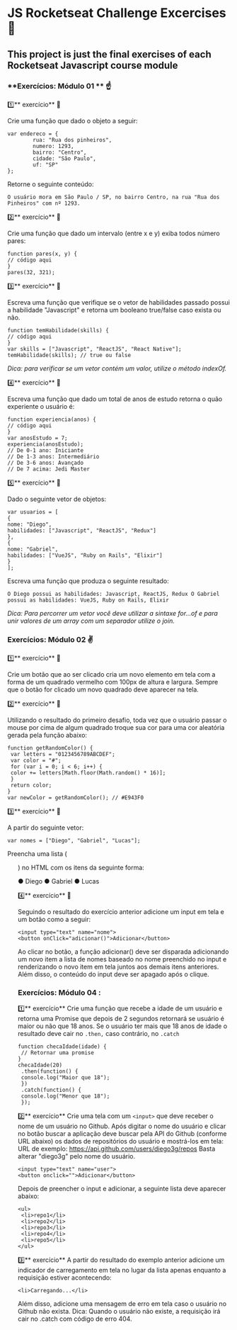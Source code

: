 # JS Rocketseat Challenge Excercises :book:

## This project is just the final exercises of each Rocketseat Javascript course module

### **Exercícios: Módulo 01 ** :point_up:

:one:** exercício** :pencil:

Crie uma função que dado o objeto a seguir:

```
var endereco = {
		rua: "Rua dos pinheiros",
		numero: 1293,
		bairro: "Centro",
		cidade: "São Paulo",
		uf: "SP"
};
```

Retorne o seguinte conteúdo:

`O usuário mora em São Paulo / SP, no bairro Centro, na rua "Rua dos Pinheiros" com nº 1293.`

:two:** exercício** :pencil:

Crie uma função que dado um intervalo (entre x e y) exiba todos número pares:

```
function pares(x, y) {
// código aqui
}
pares(32, 321);
```

:three:** exercício** :pencil:

Escreva uma função que verifique se o vetor de habilidades passado possui a habilidade "Javascript"
e retorna um booleano true/false caso exista ou não.

```
function temHabilidade(skills) {
// código aqui
}
var skills = ["Javascript", "ReactJS", "React Native"];
temHabilidade(skills); // true ou false
```

_Dica: para verificar se um vetor contém um valor, utilize o método indexOf._

:four:** exercício** :pencil:

Escreva uma função que dado um total de anos de estudo retorna o quão experiente o usuário é:

```
function experiencia(anos) {
// código aqui
}
var anosEstudo = 7;
experiencia(anosEstudo);
// De 0-1 ano: Iniciante
// De 1-3 anos: Intermediário
// De 3-6 anos: Avançado
// De 7 acima: Jedi Master
```

:five:** exercício** :pencil:

Dado o seguinte vetor de objetos:

```
var usuarios = [
{
nome: "Diego",
habilidades: ["Javascript", "ReactJS", "Redux"]
},
{
nome: "Gabriel",
habilidades: ["VueJS", "Ruby on Rails", "Elixir"]
}
];
```

Escreva uma função que produza o seguinte resultado:

`O Diego possui as habilidades: Javascript, ReactJS, Redux O Gabriel possui as habilidades: VueJS, Ruby on Rails, Elixir`

_Dica: Para percorrer um vetor você deve utilizar a sintaxe for...of e para unir valores de um array
com um separador utilize o join._

### **Exercícios: Módulo 02** :v:

:one:** exercício** :pencil:

Crie um botão que ao ser clicado cria um novo elemento em tela com a forma de um quadrado
vermelho com 100px de altura e largura. Sempre que o botão for clicado um novo quadrado deve
aparecer na tela.

:two:** exercício** :pencil:

Utilizando o resultado do primeiro desafio, toda vez que o usuário passar o mouse por cima de
algum quadrado troque sua cor para uma cor aleatória gerada pela função abaixo:

```
function getRandomColor() {
 var letters = "0123456789ABCDEF";
 var color = "#";
 for (var i = 0; i < 6; i++) {
 color += letters[Math.floor(Math.random() * 16)];
 }
 return color;
}
var newColor = getRandomColor(); // #E943F0
```

:three:** exercício** :pencil:

A partir do seguinte vetor:

```
var nomes = ["Diego", "Gabriel", "Lucas"];
```

Preencha uma lista (<ul>) no HTML com os itens da seguinte forma:

● Diego
● Gabriel
● Lucas

:four:** exercício** :pencil:

Seguindo o resultado do exercício anterior adicione um input em tela e um botão como a seguir:

```
<input type="text" name="nome">
<button onClick="adicionar()">Adicionar</button>
```

Ao clicar no botão, a função adicionar() deve ser disparada adicionando um novo item a lista de
nomes baseado no nome preenchido no input e renderizando o novo item em tela juntos aos
demais itens anteriores. Além disso, o conteúdo do input deve ser apagado após o clique.

### **Exercícios: Módulo 04** :

:one:** exercício**
Crie uma função que recebe a idade de um usuário e retorna uma Promise que depois de 2
segundos retornará se usuário é maior ou não que 18 anos. Se o usuário ter mais que 18 anos de
idade o resultado deve cair no `.then,` caso contrário, no `.catch`

```
function checaIdade(idade) {
 // Retornar uma promise
}
checaIdade(20)
 .then(function() {
 console.log("Maior que 18");
 })
 .catch(function() {
 console.log("Menor que 18");
 });

```

:two:** exercício**
Crie uma tela com um
`<input>` que deve receber o nome de um usuário no Github. Após digitar o
nome do usuário e clicar no botão buscar a aplicação deve buscar pela API do Github (conforme
URL abaixo) os dados de repositórios do usuário e mostrá-los em tela:
URL de exemplo: https://api.github.com/users/diego3g/repos
Basta alterar "diego3g" pelo nome do usuário.

```
<input type="text" name="user">
<button onclick="">Adicionar</button>
```

Depois de preencher o input e adicionar, a seguinte lista deve aparecer abaixo:

```
<ul>
 <li>repo1</li>
 <li>repo2</li>
 <li>repo3</li>
 <li>repo4</li>
 <li>repo5</li>
</ul>
```

:three:** exercício**
A partir do resultado do exemplo anterior adicione um indicador de carregamento em tela no lugar
da lista apenas enquanto a requisição estiver acontecendo:

```
<li>Carregando...</li>
```

Além disso, adicione uma mensagem de erro em tela caso o usuário no Github não exista.
Dica: Quando o usuário não existe, a requisição irá cair no .catch com código de erro 404.
